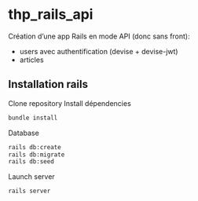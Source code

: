 # thp_rails_api
Création d’une app Rails en mode API (donc sans front):
- users avec authentification (devise + devise-jwt)
- articles

## Installation rails

Clone repository
Install dépendencies

```bash
bundle install
```

Database

```bash
rails db:create
rails db:migrate
rails db:seed
```
Launch server

```bash
rails server
```



